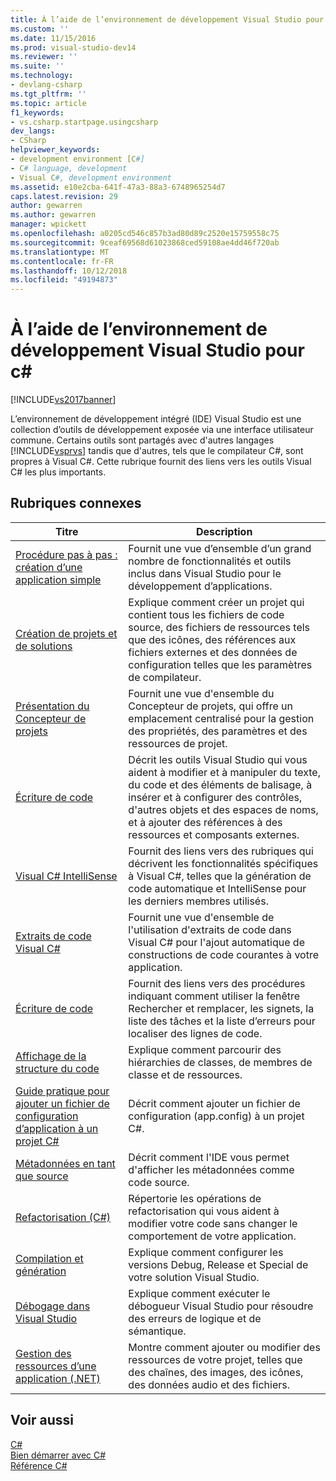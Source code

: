 ```yaml
---
title: À l’aide de l’environnement de développement Visual Studio pour c# | Microsoft Docs
ms.custom: ''
ms.date: 11/15/2016
ms.prod: visual-studio-dev14
ms.reviewer: ''
ms.suite: ''
ms.technology:
- devlang-csharp
ms.tgt_pltfrm: ''
ms.topic: article
f1_keywords:
- vs.csharp.startpage.usingcsharp
dev_langs:
- CSharp
helpviewer_keywords:
- development environment [C#]
- C# language, development
- Visual C#, development environment
ms.assetid: e10e2cba-641f-47a3-88a3-6748965254d7
caps.latest.revision: 29
author: gewarren
ms.author: gewarren
manager: wpickett
ms.openlocfilehash: a0205cd546c857b3ad80d89c2520e15759558c75
ms.sourcegitcommit: 9ceaf69568d61023868ced59108ae4dd46f720ab
ms.translationtype: MT
ms.contentlocale: fr-FR
ms.lasthandoff: 10/12/2018
ms.locfileid: "49194873"
---
```

# <a name="using-the-visual-studio-development-environment-for-c"></a>À l’aide de l’environnement de développement Visual Studio pour c# #
[!INCLUDE[vs2017banner](../includes/vs2017banner.md)]

L’environnement de développement intégré (IDE) Visual Studio est une collection d’outils de développement exposée via une interface utilisateur commune. Certains outils sont partagés avec d'autres langages [!INCLUDE[vsprvs](../includes/vsprvs-md.md)] tandis que d'autres, tels que le compilateur C#, sont propres à Visual C#. Cette rubrique fournit des liens vers les outils Visual C# les plus importants.  
  
## <a name="related-topics"></a>Rubriques connexes  
  
|Titre|Description|  
|-----------|-----------------|  
|[Procédure pas à pas : création d’une application simple](../ide/walkthrough-create-a-simple-application-with-visual-csharp-or-visual-basic.md)|Fournit une vue d’ensemble d’un grand nombre de fonctionnalités et outils inclus dans Visual Studio pour le développement d’applications.|  
|[Création de projets et de solutions](../ide/creating-solutions-and-projects.md)|Explique comment créer un projet qui contient tous les fichiers de code source, des fichiers de ressources tels que des icônes, des références aux fichiers externes et des données de configuration telles que les paramètres de compilateur.|  
|[Présentation du Concepteur de projets](http://msdn.microsoft.com/en-us/898dd854-c98d-430c-ba1b-a913ce3c73d7)|Fournit une vue d'ensemble du Concepteur de projets, qui offre un emplacement centralisé pour la gestion des propriétés, des paramètres et des ressources de projet.|  
|[Écriture de code](../ide/writing-code-in-the-code-and-text-editor.md)|Décrit les outils Visual Studio qui vous aident à modifier et à manipuler du texte, du code et des éléments de balisage, à insérer et à configurer des contrôles, d'autres objets et des espaces de noms, et à ajouter des références à des ressources et composants externes.|  
|[Visual C# IntelliSense](../ide/visual-csharp-intellisense.md)|Fournit des liens vers des rubriques qui décrivent les fonctionnalités spécifiques à Visual C#, telles que la génération de code automatique et IntelliSense pour les derniers membres utilisés.|  
|[Extraits de code Visual C#](../ide/visual-csharp-code-snippets.md)|Fournit une vue d'ensemble de l'utilisation d'extraits de code dans Visual C# pour l'ajout automatique de constructions de code courantes à votre application.|  
|[Écriture de code](../ide/writing-code-in-the-code-and-text-editor.md)|Fournit des liens vers des procédures indiquant comment utiliser la fenêtre Rechercher et remplacer, les signets, la liste des tâches et la liste d’erreurs pour localiser des lignes de code.|  
|[Affichage de la structure du code](../ide/viewing-the-structure-of-code.md)|Explique comment parcourir des hiérarchies de classes, de membres de classe et de ressources.|  
|[Guide pratique pour ajouter un fichier de configuration d’application à un projet C#](../csharp-ide/how-to-add-an-application-configuration-file-to-a-csharp-project.md)|Décrit comment ajouter un fichier de configuration (app.config) à un projet C#.|  
|[Métadonnées en tant que source](../csharp-ide/metadata-as-source.md)|Décrit comment l'IDE vous permet d'afficher les métadonnées comme code source.|  
|[Refactorisation (C#)](../csharp-ide/refactoring-csharp.md)|Répertorie les opérations de refactorisation qui vous aident à modifier votre code sans changer le comportement de votre application.|  
|[Compilation et génération](../ide/compiling-and-building-in-visual-studio.md)|Explique comment configurer les versions Debug, Release et Special de votre solution Visual Studio.|  
|[Débogage dans Visual Studio](../debugger/debugging-in-visual-studio.md)|Explique comment exécuter le débogueur Visual Studio pour résoudre des erreurs de logique et de sémantique.|  
|[Gestion des ressources d’une application (.NET)](../ide/managing-application-resources-dotnet.md)|Montre comment ajouter ou modifier des ressources de votre projet, telles que des chaînes, des images, des icônes, des données audio et des fichiers.|  
  
## <a name="see-also"></a>Voir aussi  
 [C#](http://msdn.microsoft.com/library/7f4f8103-7068-4f1d-92c7-3c4519b6edbc)   
 [Bien démarrer avec C#](http://msdn.microsoft.com/library/d6ec050f-3956-4737-8030-a4fa3521d29f)   
 [Référence C#](http://msdn.microsoft.com/library/06de3167-c16c-4e1a-b3c5-c27841d4569a)